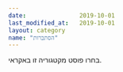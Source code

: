 ```yaml
---
date:               2019-10-01
last_modified_at:   2019-10-01
layout: category
name: "הסתברות"
---
```

בחרו פוסט מקטגוריה זו באקראי.